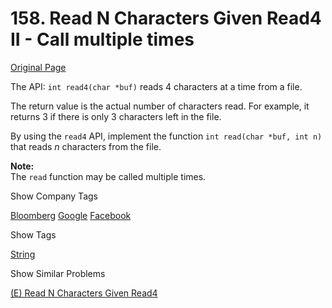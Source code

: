 # 158. Read N Characters Given Read4 II - Call multiple times

[Original Page](https://leetcode.com/problems/read-n-characters-given-read4-ii-call-multiple-times/)

The API: `int read4(char *buf)` reads 4 characters at a time from a file.

The return value is the actual number of characters read. For example, it returns 3 if there is only 3 characters left in the file.

By using the `read4` API, implement the function `int read(char *buf, int n)` that reads _n_ characters from the file.

**Note:**  
The `read` function may be called multiple times.

<div>

<div id="company_tags" class="btn btn-xs btn-warning">Show Company Tags</div>

<span class="hidebutton">[Bloomberg](/company/bloomberg/) [Google](/company/google/) [Facebook](/company/facebook/)</span></div>

<div>

<div id="tags" class="btn btn-xs btn-warning">Show Tags</div>

<span class="hidebutton">[String](/tag/string/)</span></div>

<div>

<div id="similar" class="btn btn-xs btn-warning">Show Similar Problems</div>

<span class="hidebutton">[(E) Read N Characters Given Read4](/problems/read-n-characters-given-read4/)</span></div>